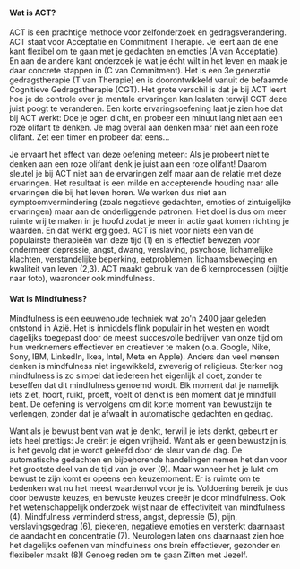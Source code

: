 #### Wat is ACT?
ACT is een prachtige methode voor zelfonderzoek en gedragsverandering. ACT staat voor Acceptatie en Commitment Therapie. Je leert aan de ene kant flexibel om te gaan met je gedachten en emoties (A van Acceptatie). En aan de andere kant onderzoek je wat je écht wilt in het leven en maak je daar concrete stappen in (C van Commitment). Het is een 3e generatie gedragstherapie (T van Therapie) en is doorontwikkeld vanuit de befaamde Cognitieve Gedragstherapie (CGT). Het grote verschil is dat je bij ACT leert hoe je de controle over je mentale ervaringen kan loslaten terwijl CGT deze juist poogt te veranderen. Een korte ervaringsoefening laat je zien hoe dat bij ACT werkt: Doe je ogen dicht, en probeer een minuut lang niet aan een roze olifant te denken. Je mag overal aan denken maar niet aan een roze olifant. Zet een timer en probeer dat eens...

Je ervaart het effect van deze oefening meteen: Als je probeert niet te denken aan een roze olifant denk je juist aan een roze olifant! Daarom sleutel je bij ACT niet aan de ervaringen zelf maar aan de relatie met deze ervaringen. Het resultaat is een milde en accepterende houding naar alle ervaringen die bij het leven horen. We werken dus niet aan symptoomvermindering (zoals negatieve gedachten, emoties of zintuigelijke ervaringen) maar aan de onderliggende patronen. Het doel is dus om meer ruimte vrij te maken in je hoofd zodat je meer in actie gaat komen richting je waarden. En dat werkt erg goed. ACT is niet voor niets een van de populairste therapieën van deze tijd (1) en is effectief bewezen voor ondermeer depressie, angst, dwang, verslaving, psychose, lichamelijke klachten, verstandelijke beperking, eetproblemen, lichaamsbeweging en kwaliteit van leven (2,3). ACT maakt gebruik van de 6 kernprocessen (pijltje naar foto), waaronder ook mindfulness.

#### Wat is Mindfulness?
Mindfulness is een eeuwenoude techniek wat zo'n 2400 jaar geleden ontstond in Azië. Het is inmiddels flink populair in het westen en wordt dagelijks toegepast door de meest succesvolle bedrijven van onze tijd om hun werknemers effectiever en creatiever te maken (o.a. Google, Nike, Sony, IBM, LinkedIn, Ikea, Intel, Meta en Apple). Anders dan veel mensen denken is mindfulness niet ingewikkeld, zweverig of religieus. Sterker nog mindfulness is zo simpel dat iedereen het eigenlijk al doet, zonder te beseffen dat dit mindfulness genoemd wordt. Elk moment dat je namelijk iets ziet, hoort, ruikt, proeft, voelt of denkt is een moment dat je mindfull bent. De oefening is vervolgens om dit korte moment van bewustzijn te verlengen, zonder dat je afwaalt in automatische gedachten en gedrag. 

Want als je bewust bent van wat je denkt, terwijl je iets denkt, gebeurt er iets heel prettigs: Je creërt je eigen vrijheid. Want als er geen bewustzijn is, is het gevolg dat je wordt geleefd door de sleur van de dag. De automatische gedachten en bijbehorende handelingen nemen het dan voor het grootste deel van de tijd van je over (9). Maar wanneer het je lukt om bewust te zijn komt er opeens een keuzemoment: Er is ruimte om te bedenken wat nu het meest waardenvol voor je is. Voldoening bereik je dus door bewuste keuzes, en bewuste keuzes creeër je door mindfulness. Ook het wetenschappelijk onderzoek wijst naar de effectiviteit van mindfulness (4). Mindfulness verminderd stress, angst, depressie (5), pijn, verslavingsgedrag (6), piekeren, negatieve emoties en versterkt daarnaast de aandacht en concentratie (7). Neurologen laten ons daarnaast zien hoe het dagelijks oefenen van mindfulness ons brein effectiever, gezonder en flexibeler maakt (8)! Genoeg reden om te gaan Zitten met Jezelf. 
